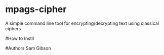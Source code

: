 # mpags-cipher
A simple command line tool for encrypting/decrypting text using classical ciphers

#How to Instll

#Authors
Sam Gibson
